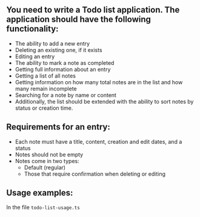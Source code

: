 ## You need to write a Todo list application. The application should have the following functionality:

- The ability to add a new entry
- Deleting an existing one, if it exists
- Editing an entry
- The ability to mark a note as completed
- Getting full information about an entry
- Getting a list of all notes
- Getting information on how many total notes are in the list and how many remain incomplete
- Searching for a note by name or content
- Additionally, the list should be extended with the ability to sort notes by status or creation time.

## Requirements for an entry:

- Each note must have a title, content, creation and edit dates, and a status
- Notes should not be empty
- Notes come in two types:
  - Default (regular)
  - Those that require confirmation when deleting or editing

## Usage examples:
In the file `todo-list-usage.ts`
